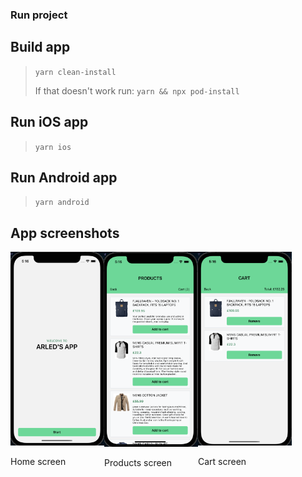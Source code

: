 ### Run project

## Build app

> `yarn clean-install` <br/>
>
> If that doesn't work run: `yarn && npx pod-install`

## Run iOS app

> `yarn ios`

## Run Android app

> `yarn android`

## App screenshots

<div style="width: 100%;" >
    <div style="float:left">
        <img src="./assets/app_screenshots/homeScreen.png" width="150"  />
        <p>Home screen</p>
    </div>
    <div style="float:left">
        <img class="middle-img" src="./assets/app_screenshots/productsScreen.png" width="150" />
        <p>Products screen</p>
    </div>
    <div style="float:left">
        <img src="./assets/app_screenshots/cartScreen.png" width="150" />
        <p>Cart screen</p>
    </div>
</div>
